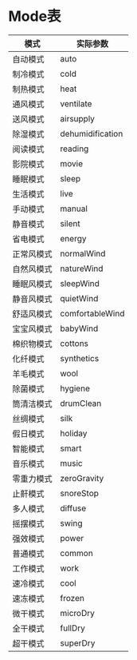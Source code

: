 # Mode表

|模式|实际参数|
|---|---|
|自动模式|auto|
|制冷模式|cold|
|制热模式|heat|
|通风模式|ventilate|
|送风模式|airsupply|
|除湿模式|dehumidification|
|阅读模式|reading|
|影院模式|movie|
|睡眠模式|sleep|
|生活模式|live|
|手动模式|manual|
|静音模式|silent|
|省电模式|energy|
|正常风模式|normalWind|
|自然风模式|natureWind|
|睡眠风模式|sleepWind|
|静音风模式|quietWind|
|舒适风模式|comfortableWind|
|宝宝风模式|babyWind|
|棉织物模式|cottons|
|化纤模式|synthetics|
|羊毛模式|wool|
|除菌模式|hygiene|
|筒清洁模式|drumClean|
|丝绸模式|silk|
|假日模式|holiday|
|智能模式|smart|
|音乐模式|music|
|零重力模式|zeroGravity|
|止鼾模式|snoreStop|
|多人模式|diffuse|
|摇摆模式|swing|
|强效模式|power|
|普通模式|common|
|工作模式|work|
|速冷模式|cool|
|速冻模式|frozen|
|微干模式|microDry|
|全干模式|fullDry|
|超干模式|superDry|